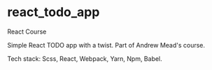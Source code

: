 # react_todo_app 
React Course 

Simple React TODO app with a twist. 
Part of Andrew Mead's course.

Tech stack: Scss, React, Webpack, Yarn, Npm, Babel.

